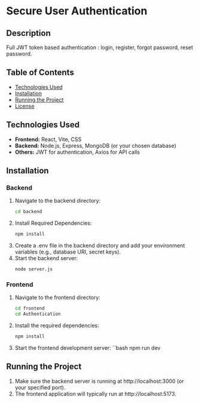 # Secure User Authentication

## Description
Full JWT token based authentication : login, register, forgot password, reset password.

## Table of Contents
- [Technologies Used](#technologies-used)
- [Installation](#installation)
- [Running the Project](#running-the-project)
- [License](#license)

## Technologies Used
- **Frontend:** React, Vite, CSS
- **Backend:** Node.js, Express, MongoDB (or your chosen database)
- **Others:** JWT for authentication, Axios for API calls

## Installation

### Backend

1. Navigate to the backend directory:
   ```bash
   cd backend
2. Install Required Dependencies:
   ```bash
   npm install
3. Create a .env file in the backend directory and add your environment variables (e.g., database URI, secret keys).
4. Start the backend server:
   ```bash
   node server.js

### Frontend

1. Navigate to the frontend directory:
   ```bash
   cd frontend
   cd Authentication
2. Install the required dependencies:
   ```bash
   npm install
3. Start the frontend development server:
   ``bash
   npm run dev

## Running the Project

1. Make sure the backend server is running at http://localhost:3000 (or your specified port).
2. The frontend application will typically run at http://localhost:5173.